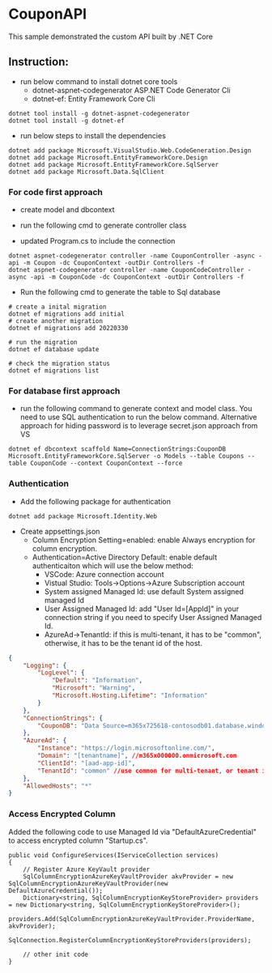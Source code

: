 # CouponAPI

This sample demonstrated the custom API built by .NET Core

## Instruction: 
* run below command to install dotnet core tools
  * dotnet-aspnet-codegenerator ASP.NET Code Generator Cli
  * dotnet-ef: Entity Framework Core Cli
```
dotnet tool install -g dotnet-aspnet-codegenerator
dotnet tool install -g dotnet-ef
```
* run below steps to install the dependencies
```
dotnet add package Microsoft.VisualStudio.Web.CodeGeneration.Design
dotnet add package Microsoft.EntityFrameworkCore.Design
dotnet add package Microsoft.EntityFrameworkCore.SqlServer
dotnet add package Microsoft.Data.SqlClient
```
### For code first approach
* create model and dbcontext

* run the following cmd to generate controller class
* updated Program.cs to include the connection
```
dotnet aspnet-codegenerator controller -name CouponController -async -api -m Coupon -dc CouponContext -outDir Controllers -f
dotnet aspnet-codegenerator controller -name CouponCodeController -async -api -m CouponCode -dc CouponContext -outDir Controllers -f
```
* Run the following cmd to generate the table to Sql database
```
# create a inital migration
dotnet ef migrations add initial
# create another migration
dotnet ef migrations add 20220330

# run the migration
dotnet ef database update

# check the migration status
dotnet ef migrations list
```
### For database first approach
 * run the following command to generate context and model class. You need to use SQL authentication to run the below command. Alternative approach for hiding password is to leverage secret.json approach from VS

```
dotnet ef dbcontext scaffold Name=ConnectionStrings:CouponDB Microsoft.EntityFrameworkCore.SqlServer -o Models --table Coupons --table CouponCode --context CouponContext --force
```

### Authentication
* Add the following package for authentication
```
dotnet add package Microsoft.Identity.Web
```
* Create appsettings.json
  * Column Encryption Setting=enabled: enable Always encryption for column encryption. 
  * Authentication=Active Directory Default: enable default authenticaiton which will use the below method: 
    * VSCode: Azure connection account
    * Vistual Studio: Tools->Options->Azure Subscription account
    * System assigned Managed Id: use default System assigned managed Id
    * User Assigned Managed Id: add "User Id=[AppId]" in your connection string if you need to specify User Assigned Managed Id. 
    * AzureAd->TenantId: if this is multi-tenant, it has to be "common", otherwise, it has to be the tenant id of the host. 
```JSON
{
    "Logging": {
        "LogLevel": {
            "Default": "Information",
            "Microsoft": "Warning",
            "Microsoft.Hosting.Lifetime": "Information"
        }
    },
    "ConnectionStrings": {
        "CouponDB": "Data Source=m365x725618-contosodb01.database.windows.net; Column Encryption Setting=enabled; Authentication=Active Directory Default; Initial Catalog=CouponDB;"
    },
    "AzureAd": {
        "Instance": "https://login.microsoftonline.com/",
        "Domain": "[tenantname]", //m365x000000.onmicrosoft.com
        "ClientId": "[aad-app-id]",
        "TenantId": "common" //use common for multi-tenant, or tenant id for single tenant
    },
    "AllowedHosts": "*"
}
```

### Access Encrypted Column
Added the following code to use Managed Id via "DefaultAzureCredential" to access encrypted column "Startup.cs".

```CSharp
public void ConfigureServices(IServiceCollection services)
{
    // Register Azure KeyVault provider
    SqlColumnEncryptionAzureKeyVaultProvider akvProvider = new SqlColumnEncryptionAzureKeyVaultProvider(new DefaultAzureCredential());
    Dictionary<string, SqlColumnEncryptionKeyStoreProvider> providers = new Dictionary<string, SqlColumnEncryptionKeyStoreProvider>();
    providers.Add(SqlColumnEncryptionAzureKeyVaultProvider.ProviderName, akvProvider);
    SqlConnection.RegisterColumnEncryptionKeyStoreProviders(providers);

    // other init code
}
```